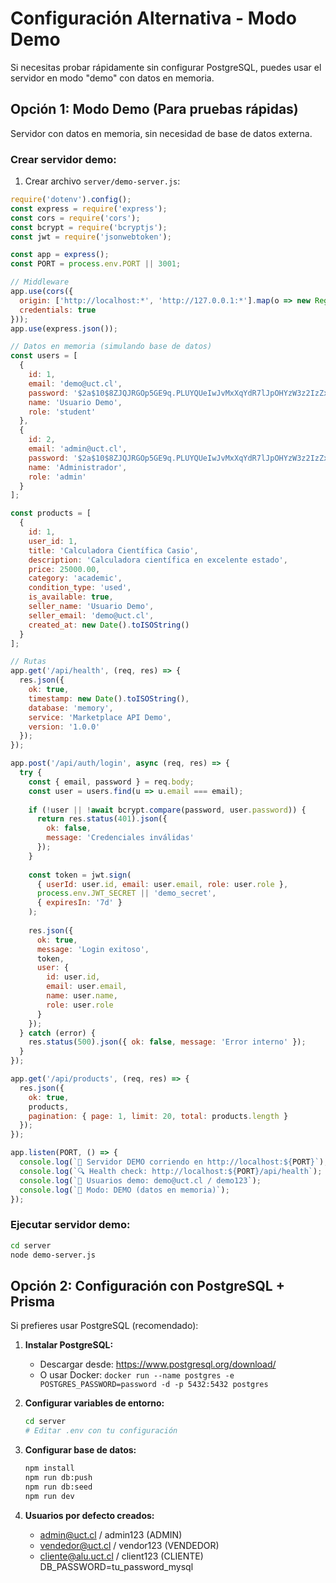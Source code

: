 # Configuración Alternativa - Modo Demo

Si necesitas probar rápidamente sin configurar PostgreSQL, puedes usar el servidor en modo "demo" con datos en memoria.

## Opción 1: Modo Demo (Para pruebas rápidas)

Servidor con datos en memoria, sin necesidad de base de datos externa.

### Crear servidor demo:

1. Crear archivo `server/demo-server.js`:

```javascript
require('dotenv').config();
const express = require('express');
const cors = require('cors');
const bcrypt = require('bcryptjs');
const jwt = require('jsonwebtoken');

const app = express();
const PORT = process.env.PORT || 3001;

// Middleware
app.use(cors({
  origin: ['http://localhost:*', 'http://127.0.0.1:*'].map(o => new RegExp(o.replace('*', '\\d+'))),
  credentials: true
}));
app.use(express.json());

// Datos en memoria (simulando base de datos)
const users = [
  {
    id: 1,
    email: 'demo@uct.cl',
    password: '$2a$10$8ZJQJRGOp5GE9q.PLUYQUeIwJvMxXqYdR7lJpOHYzW3z2IzZxrqfu', // demo123
    name: 'Usuario Demo',
    role: 'student'
  },
  {
    id: 2,
    email: 'admin@uct.cl',
    password: '$2a$10$8ZJQJRGOp5GE9q.PLUYQUeIwJvMxXqYdR7lJpOHYzW3z2IzZxrqfu', // demo123
    name: 'Administrador',
    role: 'admin'
  }
];

const products = [
  {
    id: 1,
    user_id: 1,
    title: 'Calculadora Científica Casio',
    description: 'Calculadora científica en excelente estado',
    price: 25000.00,
    category: 'academic',
    condition_type: 'used',
    is_available: true,
    seller_name: 'Usuario Demo',
    seller_email: 'demo@uct.cl',
    created_at: new Date().toISOString()
  }
];

// Rutas
app.get('/api/health', (req, res) => {
  res.json({
    ok: true,
    timestamp: new Date().toISOString(),
    database: 'memory',
    service: 'Marketplace API Demo',
    version: '1.0.0'
  });
});

app.post('/api/auth/login', async (req, res) => {
  try {
    const { email, password } = req.body;
    const user = users.find(u => u.email === email);
    
    if (!user || !await bcrypt.compare(password, user.password)) {
      return res.status(401).json({
        ok: false,
        message: 'Credenciales inválidas'
      });
    }
    
    const token = jwt.sign(
      { userId: user.id, email: user.email, role: user.role },
      process.env.JWT_SECRET || 'demo_secret',
      { expiresIn: '7d' }
    );
    
    res.json({
      ok: true,
      message: 'Login exitoso',
      token,
      user: {
        id: user.id,
        email: user.email,
        name: user.name,
        role: user.role
      }
    });
  } catch (error) {
    res.status(500).json({ ok: false, message: 'Error interno' });
  }
});

app.get('/api/products', (req, res) => {
  res.json({
    ok: true,
    products,
    pagination: { page: 1, limit: 20, total: products.length }
  });
});

app.listen(PORT, () => {
  console.log(`🚀 Servidor DEMO corriendo en http://localhost:${PORT}`);
  console.log(`🔍 Health check: http://localhost:${PORT}/api/health`);
  console.log(`👤 Usuarios demo: demo@uct.cl / demo123`);
  console.log(`📝 Modo: DEMO (datos en memoria)`);
});
```

### Ejecutar servidor demo:

```bash
cd server
node demo-server.js
```

## Opción 2: Configuración con PostgreSQL + Prisma

Si prefieres usar PostgreSQL (recomendado):

1. **Instalar PostgreSQL:**
   - Descargar desde: https://www.postgresql.org/download/
   - O usar Docker: `docker run --name postgres -e POSTGRES_PASSWORD=password -d -p 5432:5432 postgres`

2. **Configurar variables de entorno:**
   ```bash
   cd server
   # Editar .env con tu configuración
   ```

3. **Configurar base de datos:**
   ```bash
   npm install
   npm run db:push
   npm run db:seed
   npm run dev
   ```

4. **Usuarios por defecto creados:**
   - admin@uct.cl / admin123 (ADMIN)
   - vendedor@uct.cl / vendor123 (VENDEDOR)
   - cliente@alu.uct.cl / client123 (CLIENTE)
DB_PASSWORD=tu_password_mysql
```

